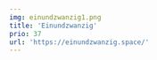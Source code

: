 ```yaml
---
img: einundzwanzig1.png
title: 'Einundzwanzig'
prio: 37
url: 'https://einundzwanzig.space/'
---
```













